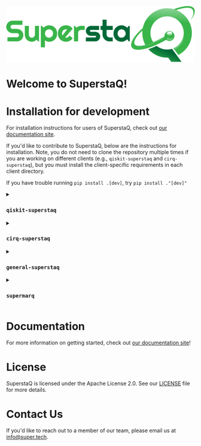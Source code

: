 <img src="./docs/source/_static/logos/SuperstaQ_SSa-R00a_Mil.png">

# Welcome to SuperstaQ!

# Installation for development

For installation instructions for users of SuperstaQ, check out [our documentation site](https://docs-superstaq.readthedocs.io/).

If you'd like to contribute to SuperstaQ, below are the instructions for installation. Note, you do not need to clone the repository multiple times if you are working on different clients (e.g., `qiskit-superstaq` and `cirq-superstaq`), but you must install the client-specific requirements in each client directory.

If you have trouble running `pip install .[dev]`, try `pip install ."[dev]"`

<details>
<summary> <h3> <code>qiskit-superstaq</code> </h3> </summary>
  
  ```console
  git clone git@github.com:SupertechLabs/superstaq-client.git
  python3 -m venv venv_qiskit_superstaq
  source venv_qiskit_superstaq/bin/activate
  cd superstaq-client/qiskit-superstaq
  pip install qiskit-superstaq
  pip install .[dev]
  ```
</details>

<details>
<summary> <h3> <code>cirq-superstaq</code> </h3> </summary>
  
  ```console
  git clone git@github.com:SupertechLabs/superstaq-client.git
  python3 -m venv venv_cirq_superstaq
  source venv_cirq_superstaq/bin/activate
  cd superstaq-client/cirq-superstaq
  pip install qiskit-superstaq
  pip install .[dev]
  ```
</details>

<details>
<summary> <h3> <code>general-superstaq</code> </h3> </summary>
  
  ```console
  git clone git@github.com:SupertechLabs/superstaq-client.git
  python3 -m venv venv_general_superstaq
  source venv_general_superstaq/bin/activate
  cd superstaq-client/general-superstaq
  pip install general-superstaq
  pip install .[dev]
  ```
</details>

<details>
<summary> <h3> <code>supermarq</code> </h3> </summary>
  
  ```console
  git clone git@github.com:SupertechLabs/superstaq-client.git
  python3 -m venv venv_supermarq
  source venv_supermarq/bin/activate
  cd superstaq-client/supermarq-benchmarks
  pip install supermarq
  pip install .[dev]
  ```
</details>

# Documentation 
For more information on getting started, check out [our documentation site](https://docs-superstaq.readthedocs.io/)!

# License
SuperstaQ is licensed under the Apache License 2.0. See our [LICENSE](https://github.com/SupertechLabs/superstaq-client/blob/main/LICENSE) file for more details.

# Contact Us
If you'd like to reach out to a member of our team, please email us at info@super.tech.
